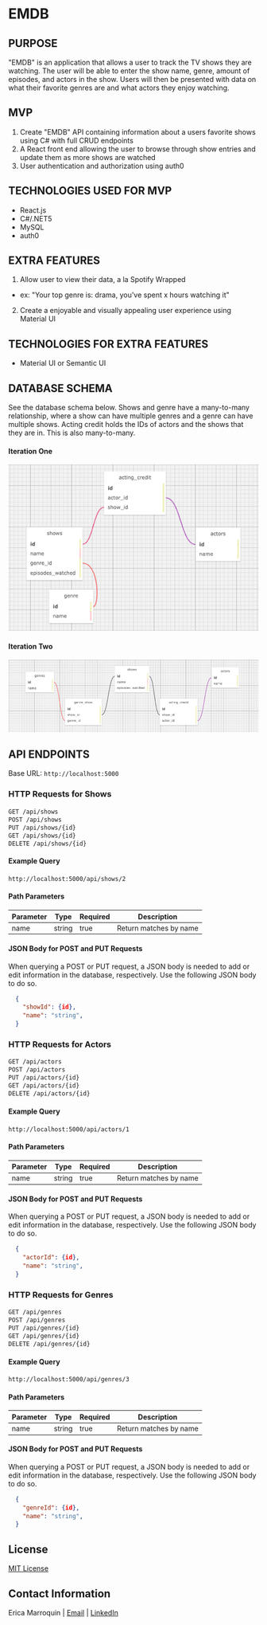 # EMDB

## PURPOSE

"EMDB" is an application that allows a user to track the TV shows they are watching. The user will be able to enter the show name, genre, amount of episodes, and actors in the show. Users will then be presented with data on what their favorite genres are and what actors they enjoy watching. 

## MVP

1. Create "EMDB" API containing information about a users favorite shows using C# with full CRUD endpoints
2. A React front end allowing the user to browse through show entries and update them as more shows are watched
3. User authentication and authorization using auth0

## TECHNOLOGIES USED FOR MVP

- React.js
- C#/.NET5
- MySQL
- auth0

## EXTRA FEATURES

1. Allow user to view their data, a la Spotify Wrapped
  - ex: "Your top genre is: drama, you've spent x hours watching it"
2. Create a enjoyable and visually appealing user experience using Material UI

## TECHNOLOGIES FOR EXTRA FEATURES

- Material UI or Semantic UI


## DATABASE SCHEMA

See the database schema below. Shows and genre have a many-to-many relationship, where a show can have multiple genres and a genre can have multiple shows. Acting credit holds the IDs of actors and the shows that they are in. This is also many-to-many.

#### Iteration One

![preliminary database schema](https://github.com/ericamarroquin/capstone/blob/main/img/prelim_show_database.png?raw=true)

#### Iteration Two

![second database schema](https://github.com/ericamarroquin/capstone/blob/main/img/second_show_database.png?raw=true)

## API ENDPOINTS

Base URL: `http://localhost:5000`

### HTTP Requests for Shows

```
GET /api/shows
POST /api/shows
PUT /api/shows/{id}
GET /api/shows/{id}
DELETE /api/shows/{id}
```

#### Example Query

```
http://localhost:5000/api/shows/2
```

#### Path Parameters
|  Parameter   | Type   | Required | Description                     |
|  ----------- | ------ | -------- | ------------------------------- |
| name         | string | true     | Return matches by name          |

#### JSON Body for POST and PUT Requests
When querying a POST or PUT request, a JSON body is needed to add or edit information in the database, respectively. Use the following JSON body to do so.

```json
  {
    "showId": {id},
    "name": "string",
  }
```

### HTTP Requests for Actors

```
GET /api/actors
POST /api/actors
PUT /api/actors/{id}
GET /api/actors/{id}
DELETE /api/actors/{id}
```

#### Example Query

```
http://localhost:5000/api/actors/1
```

#### Path Parameters
|  Parameter   | Type   | Required | Description                     |
|  ----------- | ------ | -------- | ------------------------------- |
| name         | string | true     | Return matches by name          |

#### JSON Body for POST and PUT Requests
When querying a POST or PUT request, a JSON body is needed to add or edit information in the database, respectively. Use the following JSON body to do so.

```json
  {
    "actorId": {id},
    "name": "string",
  }
```

### HTTP Requests for Genres

```
GET /api/genres
POST /api/genres
PUT /api/genres/{id}
GET /api/genres/{id}
DELETE /api/genres/{id}
```

#### Example Query

```
http://localhost:5000/api/genres/3
```

#### Path Parameters
|  Parameter   | Type   | Required | Description                     |
|  ----------- | ------ | -------- | ------------------------------- |
| name         | string | true     | Return matches by name          |

#### JSON Body for POST and PUT Requests
When querying a POST or PUT request, a JSON body is needed to add or edit information in the database, respectively. Use the following JSON body to do so.

```json
  {
    "genreId": {id},
    "name": "string",
  }
```

## License

[MIT License](https://opensource.org/licenses/MIT)

## Contact Information

Erica Marroquin | [Email](mailto:ericamarroquin03@gmail.com) | [LinkedIn](https://www.linkedin.com/in/erica-marroquin/)
